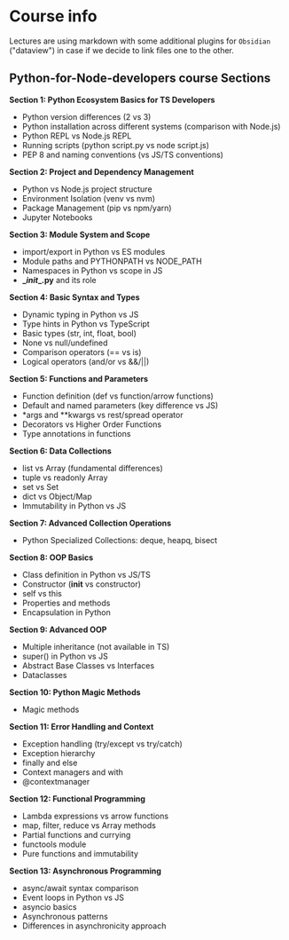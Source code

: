 # Course info

Lectures are using markdown with some additional plugins for `Obsidian` ("dataview") in case if we decide to link files one to the other.

## Python-for-Node-developers course Sections

**Section 1: Python Ecosystem Basics for TS Developers**
- Python version differences (2 vs 3)
- Python installation across different systems (comparison with Node.js)
- Python REPL vs Node.js REPL
- Running scripts (python script.py vs node script.js)
- PEP 8 and naming conventions (vs JS/TS conventions)

**Section 2: Project and Dependency Management**
- Python vs Node.js project structure
- Environment Isolation (venv vs nvm)
- Package Management (pip vs npm/yarn)
- Jupyter Notebooks

**Section 3: Module System and Scope**
- import/export in Python vs ES modules
- Module paths and PYTHONPATH vs NODE_PATH
- Namespaces in Python vs scope in JS
- **\__init__.py** and its role

**Section 4: Basic Syntax and Types**
- Dynamic typing in Python vs JS
- Type hints in Python vs TypeScript
- Basic types (str, int, float, bool)
- None vs null/undefined
- Comparison operators (== vs is)
- Logical operators (and/or vs &&/||)

**Section 5: Functions and Parameters**
- Function definition (def vs function/arrow functions)
- Default and named parameters (key difference vs JS)
- *args and **kwargs vs rest/spread operator
- Decorators vs Higher Order Functions
- Type annotations in functions

**Section 6: Data Collections**
- list vs Array (fundamental differences)
- tuple vs readonly Array
- set vs Set
- dict vs Object/Map
- Immutability in Python vs JS

**Section 7: Advanced Collection Operations**
- Python Specialized Collections: deque, heapq, bisect

**Section 8: OOP Basics**
- Class definition in Python vs JS/TS
- Constructor (__init__ vs constructor)
- self vs this
- Properties and methods
- Encapsulation in Python

**Section 9: Advanced OOP**
- Multiple inheritance (not available in TS)
- super() in Python vs JS
- Abstract Base Classes vs Interfaces
- Dataclasses

**Section 10: Python Magic Methods**
- Magic methods

**Section 11: Error Handling and Context**
- Exception handling (try/except vs try/catch)
- Exception hierarchy
- finally and else
- Context managers and with
- @contextmanager

**Section 12: Functional Programming**
- Lambda expressions vs arrow functions
- map, filter, reduce vs Array methods
- Partial functions and currying
- functools module
- Pure functions and immutability

**Section 13: Asynchronous Programming**
- async/await syntax comparison
- Event loops in Python vs JS
- asyncio basics
- Asynchronous patterns
- Differences in asynchronicity approach

